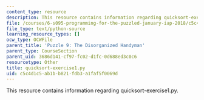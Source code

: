 ```yaml
---
content_type: resource
description: This resource contains information regarding quicksort-exercise1.py.
file: /courses/6-s095-programming-for-the-puzzled-january-iap-2018/c5c4d1c5ab1bb821fdb3a1faf5f0069d_quicksort-exercise1.py
file_type: text/python-source
learning_resource_types: []
ocw_type: OCWFile
parent_title: 'Puzzle 9: The Disorganized Handyman'
parent_type: CourseSection
parent_uid: 3686d141-cf97-fc02-d1fc-0d688ed3c0c6
resourcetype: Other
title: quicksort-exercise1.py
uid: c5c4d1c5-ab1b-b821-fdb3-a1faf5f0069d
---
```

This resource contains information regarding quicksort-exercise1.py.

